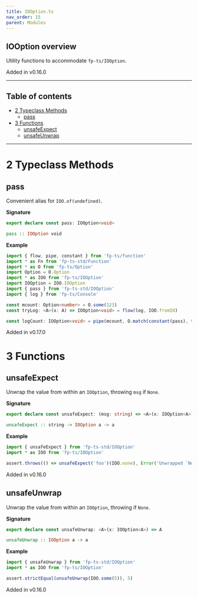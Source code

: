 ```yaml
---
title: IOOption.ts
nav_order: 15
parent: Modules
---
```


## IOOption overview

Utility functions to accommodate `fp-ts/IOOption`.

Added in v0.16.0

---

<h2 class="text-delta">Table of contents</h2>

- [2 Typeclass Methods](#2-typeclass-methods)
  - [pass](#pass)
- [3 Functions](#3-functions)
  - [unsafeExpect](#unsafeexpect)
  - [unsafeUnwrap](#unsafeunwrap)

---

# 2 Typeclass Methods

## pass

Convenient alias for `IOO.of(undefined)`.

**Signature**

```ts
export declare const pass: IOOption<void>
```

```hs
pass :: IOOption void
```

**Example**

```ts
import { flow, pipe, constant } from 'fp-ts/function'
import * as Fn from 'fp-ts-std/Function'
import * as O from 'fp-ts/Option'
import Option = O.Option
import * as IOO from 'fp-ts/IOOption'
import IOOption = IOO.IOOption
import { pass } from 'fp-ts-std/IOOption'
import { log } from 'fp-ts/Console'

const mcount: Option<number> = O.some(123)
const tryLog: <A>(x: A) => IOOption<void> = flow(log, IOO.fromIO)

const logCount: IOOption<void> = pipe(mcount, O.match(constant(pass), tryLog))
```

Added in v0.17.0

# 3 Functions

## unsafeExpect

Unwrap the value from within an `IOOption`, throwing `msg` if `None`.

**Signature**

```ts
export declare const unsafeExpect: (msg: string) => <A>(x: IOOption<A>) => A
```

```hs
unsafeExpect :: string -> IOOption a -> a
```

**Example**

```ts
import { unsafeExpect } from 'fp-ts-std/IOOption'
import * as IOO from 'fp-ts/IOOption'

assert.throws(() => unsafeExpect('foo')(IOO.none), Error('Unwrapped `None`', { cause: 'foo' }))
```

Added in v0.16.0

## unsafeUnwrap

Unwrap the value from within an `IOOption`, throwing if `None`.

**Signature**

```ts
export declare const unsafeUnwrap: <A>(x: IOOption<A>) => A
```

```hs
unsafeUnwrap :: IOOption a -> a
```

**Example**

```ts
import { unsafeUnwrap } from 'fp-ts-std/IOOption'
import * as IOO from 'fp-ts/IOOption'

assert.strictEqual(unsafeUnwrap(IOO.some(5)), 5)
```

Added in v0.16.0
